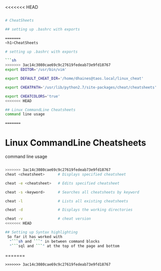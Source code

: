 <<<<<<< HEAD
```sh

# CheatSheets

## setting up .bashrc with exports

=======
<h1>CheatSheets

# setting up .bashrc with exports

```sh
>>>>>>> 3ac14c3080cae69c9c27619fedeab73e9fd18767
export EDITOR='/usr/bin/vim'

export DEFAULT_CHEAT_DIR='/home/dhaines@taos.local/linux_cheat'

export CHEATPATH='/usr/lib/python2.7/site-packages/cheat/cheatsheets'

export CHEATCOLORS='true'
<<<<<<< HEAD

## Linux CommandLine Cheatsheets
command line usage

=======
```

# Linux CommandLine Cheatsheets
command line usage

```sh

>>>>>>> 3ac14c3080cae69c9c27619fedeab73e9fd18767
cheat <cheatsheet>      # Displays specified cheatsheet

cheat -e <cheatsheet>   # Edits specified cheatsheet

cheat -s <keyword>      # Searches all cheatsheets by keyword

cheat -l                # Lists all existing cheatsheets

cheat -d                # Displays the working directories

cheat -v                # cheat version
<<<<<<< HEAD

## Setting up Syntax highlighting
 So far it has worked with 
  "```sh and ```" in between command blocks
  "```sql and ```" at the top of the page and bottom
```
=======
```
>>>>>>> 3ac14c3080cae69c9c27619fedeab73e9fd18767
